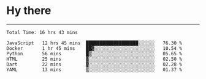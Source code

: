 # Hy there

---
<!--START_SECTION:waka-->

```text
Total Time: 16 hrs 43 mins

JavaScript   12 hrs 45 mins  ███████████████████░░░░░░   76.30 %
Docker       1 hr 45 mins    ██▓░░░░░░░░░░░░░░░░░░░░░░   10.54 %
Python       56 mins         █▒░░░░░░░░░░░░░░░░░░░░░░░   05.65 %
HTML         25 mins         ▓░░░░░░░░░░░░░░░░░░░░░░░░   02.50 %
Dart         22 mins         ▓░░░░░░░░░░░░░░░░░░░░░░░░   02.28 %
YAML         13 mins         ▒░░░░░░░░░░░░░░░░░░░░░░░░   01.37 %
```

<!--END_SECTION:waka-->

